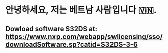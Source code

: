 # 안녕하세요, 저는 베트남 사람입니다 	🇻🇳.	
## Dowload software S32DS at: https://www.nxp.com/webapp/swlicensing/sso/downloadSoftware.sp?catid=S32DS-3-6
